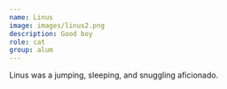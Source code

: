 ```yaml
---
name: Linus
image: images/linus2.png
description: Good boy
role: cat
group: alum
---
```


Linus was a jumping, sleeping, and snuggling aficionado. 
